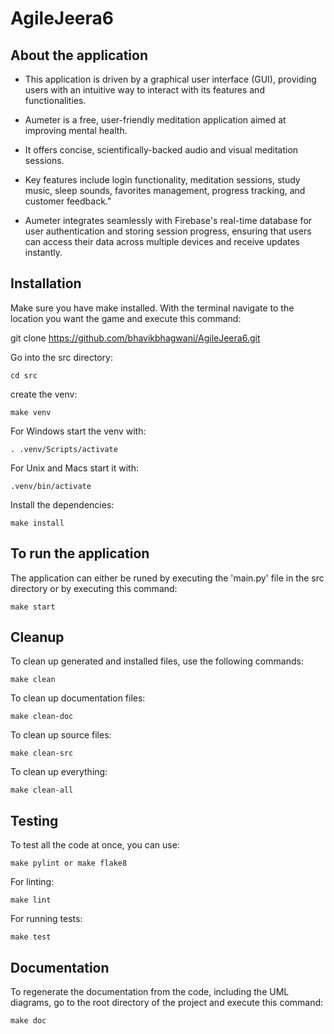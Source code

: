 # AgileJeera6

## About the application
- This application is driven by a graphical user interface (GUI), providing users with an intuitive way to interact with its features and functionalities.

- Aumeter is a free, user-friendly meditation application aimed at improving mental health.

- It offers concise, scientifically-backed audio and visual meditation sessions.

- Key features include login functionality, meditation sessions, study music,  sleep sounds, favorites management, progress tracking, and customer feedback."

- Aumeter integrates seamlessly with Firebase's real-time database for user authentication and storing session progress, ensuring that users can access their data across multiple devices and receive updates instantly.

## Installation
Make sure you have make installed.
With the terminal navigate to the location you want the game and execute this command:


git clone https://github.com/bhavikbhagwani/AgileJeera6.git


Go into the src directory:

    cd src 

create the venv:

    make venv

For Windows start the venv with:

    . .venv/Scripts/activate

For Unix and Macs start it with:

    .venv/bin/activate


Install the dependencies:

    make install

## To run the application
The application can either be runed by executing the 'main.py' file in the src directory or by executing this command:

    make start

## Cleanup

To clean up generated and installed files, use the following commands:

    make clean

To clean up documentation files:

    make clean-doc

To clean up source files:

    make clean-src

To clean up everything:

    make clean-all

## Testing

To test all the code at once, you can use:

    make pylint or make flake8


For linting:

    make lint

For running tests:

    make test

## Documentation
To regenerate the documentation from the code, including the UML diagrams, go to the root directory of the project and execute this command:

    make doc
